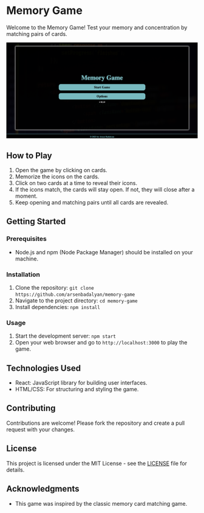 # Memory Game

Welcome to the Memory Game! Test your memory and concentration by matching pairs of cards.

![Memory Game Screenshot](screenshot.png)

## How to Play

1. Open the game by clicking on cards.
2. Memorize the icons on the cards.
3. Click on two cards at a time to reveal their icons.
4. If the icons match, the cards will stay open. If not, they will close after a moment.
5. Keep opening and matching pairs until all cards are revealed.

## Getting Started

### Prerequisites

- Node.js and npm (Node Package Manager) should be installed on your machine.

### Installation

1. Clone the repository: `git clone https://github.com/arsenbadalyan/memory-game`
2. Navigate to the project directory: `cd memory-game`
3. Install dependencies: `npm install`

### Usage

1. Start the development server: `npm start`
2. Open your web browser and go to `http://localhost:3000` to play the game.

## Technologies Used

- React: JavaScript library for building user interfaces.
- HTML/CSS: For structuring and styling the game.

## Contributing

Contributions are welcome! Please fork the repository and create a pull request with your changes.

## License

This project is licensed under the MIT License - see the [LICENSE](LICENSE) file for details.

## Acknowledgments

- This game was inspired by the classic memory card matching game.
